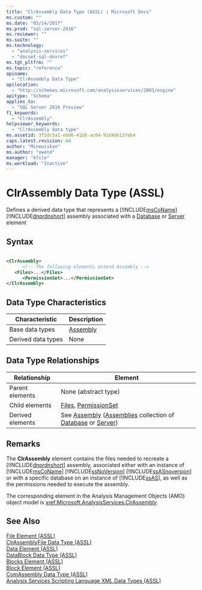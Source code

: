 ```yaml
---
title: "ClrAssembly Data Type (ASSL) | Microsoft Docs"
ms.custom: ""
ms.date: "03/14/2017"
ms.prod: "sql-server-2016"
ms.reviewer: ""
ms.suite: ""
ms.technology: 
  - "analysis-services"
  - "docset-sql-devref"
ms.tgt_pltfrm: ""
ms.topic: "reference"
apiname: 
  - "ClrAssembly Data Type"
apilocation: 
  - "http://schemas.microsoft.com/analysisservices/2003/engine"
apitype: "Schema"
applies_to: 
  - "SQL Server 2016 Preview"
f1_keywords: 
  - "ClrAssembly"
helpviewer_keywords: 
  - "ClrAssembly data type"
ms.assetid: 3f5dc5a1-ebd6-41b8-ac04-91d4de137eb4
caps.latest.revision: 44
author: "Minewiskan"
ms.author: "owend"
manager: "kfile"
ms.workload: "Inactive"
---
```

# ClrAssembly Data Type (ASSL)
  Defines a derived data type that represents a [!INCLUDE[msCoName](../../../includes/msconame-md.md)] [!INCLUDE[dnprdnshort](../../../includes/dnprdnshort-md.md)] assembly associated with a [Database](../../../analysis-services/scripting/objects/database-element-assl.md) or [Server](../../../analysis-services/scripting/objects/server-element-assl.md) element  
  
## Syntax  
  
```xml  
  
<ClrAssembly>  
      <!-- The following elements extend Assembly -->  
   <Files>...</Files>  
      <PermissionSet>...</PermissionSet>  
</ClrAssembly>  
```  
  
## Data Type Characteristics  
  
|Characteristic|Description|  
|--------------------|-----------------|  
|Base data types|[Assembly](../../../analysis-services/scripting/objects/assembly-element-assl.md)|  
|Derived data types|None|  
  
## Data Type Relationships  
  
|Relationship|Element|  
|------------------|-------------|  
|Parent elements|None (abstract type)|  
|Child elements|[Files](../../../analysis-services/scripting/collections/files-element-assl.md), [PermissionSet](../../../analysis-services/scripting/properties/permissionset-element-assl.md)|  
|Derived elements|See [Assembly](../../../analysis-services/scripting/objects/assembly-element-assl.md) ([Assemblies](../../../analysis-services/scripting/collections/assemblies-element-assl.md) collection of [Database](../../../analysis-services/scripting/objects/database-element-assl.md) or [Server](../../../analysis-services/scripting/objects/server-element-assl.md))|  
  
## Remarks  
 The **ClrAssembly** element contains the files needed to recreate a [!INCLUDE[dnprdnshort](../../../includes/dnprdnshort-md.md)] assembly, associated either with an instance of [!INCLUDE[msCoName](../../../includes/msconame-md.md)] [!INCLUDE[ssNoVersion](../../../includes/ssnoversion-md.md)] [!INCLUDE[ssASnoversion](../../../includes/ssasnoversion-md.md)] or with a specific database on an instance of [!INCLUDE[ssAS](../../../includes/ssas-md.md)], as well as the permissions needed to execute the assembly.  
  
 The corresponding element in the Analysis Management Objects (AMO) object model is <xref:Microsoft.AnalysisServices.ClrAssembly>.  
  
## See Also  
 [File Element &#40;ASSL&#41;](../../../analysis-services/scripting/objects/file-element-assl.md)   
 [ClrAssemblyFile Data Type &#40;ASSL&#41;](../../../analysis-services/scripting/data-type/clrassemblyfile-data-type-assl.md)   
 [Data Element &#40;ASSL&#41;](../../../analysis-services/scripting/objects/data-element-assl.md)   
 [DataBlock Data Type &#40;ASSL&#41;](../../../analysis-services/scripting/data-type/datablock-data-type-assl.md)   
 [Blocks Element &#40;ASSL&#41;](../../../analysis-services/scripting/collections/blocks-element-assl.md)   
 [Block Element &#40;ASSL&#41;](../../../analysis-services/scripting/objects/block-element-assl.md)   
 [ComAssembly Data Type &#40;ASSL&#41;](../../../analysis-services/scripting/data-type/comassembly-data-type-assl.md)   
 [Analysis Services Scripting Language XML Data Types &#40;ASSL&#41;](../../../analysis-services/scripting/data-type/analysis-services-scripting-language-xml-data-types-assl.md)  
  
  
